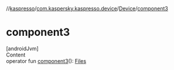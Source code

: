 //[kaspresso](../../index.md)/[com.kaspersky.kaspresso.device](../index.md)/[Device](index.md)/[component3](component3.md)



# component3  
[androidJvm]  
Content  
operator fun [component3](component3.md)(): [Files](../../com.kaspersky.kaspresso.device.files/-files/index.md)  



